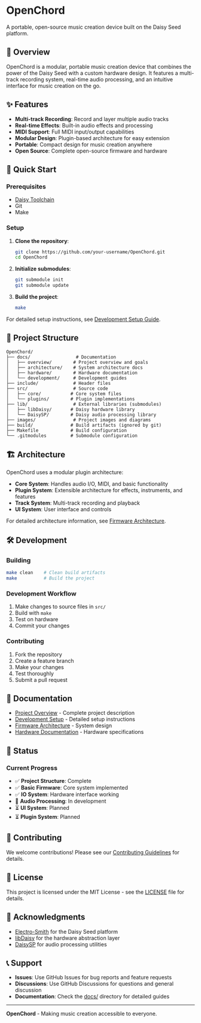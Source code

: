 # OpenChord

A portable, open-source music creation device built on the Daisy Seed platform.

## 🎵 Overview

OpenChord is a modular, portable music creation device that combines the power of the Daisy Seed with a custom hardware design. It features a multi-track recording system, real-time audio processing, and an intuitive interface for music creation on the go.

## ✨ Features

- **Multi-track Recording**: Record and layer multiple audio tracks
- **Real-time Effects**: Built-in audio effects and processing
- **MIDI Support**: Full MIDI input/output capabilities
- **Modular Design**: Plugin-based architecture for easy extension
- **Portable**: Compact design for music creation anywhere
- **Open Source**: Complete open-source firmware and hardware

## 🚀 Quick Start

### Prerequisites

- [Daisy Toolchain](https://daisy.audio/tutorials/cpp-dev-env/)
- Git
- Make

### Setup

1. **Clone the repository**:
   ```bash
   git clone https://github.com/your-username/OpenChord.git
   cd OpenChord
   ```

2. **Initialize submodules**:
   ```bash
   git submodule init
   git submodule update
   ```

3. **Build the project**:
   ```bash
   make
   ```

For detailed setup instructions, see [Development Setup Guide](docs/development/setup.md).

## 📁 Project Structure

```
OpenChord/
├── docs/                 # Documentation
│   ├── overview/        # Project overview and goals
│   ├── architecture/    # System architecture docs
│   ├── hardware/        # Hardware documentation
│   └── development/     # Development guides
├── include/             # Header files
├── src/                 # Source code
│   ├── core/           # Core system files
│   └── plugins/        # Plugin implementations
├── lib/                 # External libraries (submodules)
│   ├── libDaisy/       # Daisy hardware library
│   └── DaisySP/        # Daisy audio processing library
├── images/              # Project images and diagrams
├── build/              # Build artifacts (ignored by git)
├── Makefile            # Build configuration
└── .gitmodules         # Submodule configuration
```

## 🏗️ Architecture

OpenChord uses a modular plugin architecture:

- **Core System**: Handles audio I/O, MIDI, and basic functionality
- **Plugin System**: Extensible architecture for effects, instruments, and features
- **Track System**: Multi-track recording and playback
- **UI System**: User interface and controls

For detailed architecture information, see [Firmware Architecture](docs/architecture/firmware_architecture.md).

## 🛠️ Development

### Building

```bash
make clean    # Clean build artifacts
make          # Build the project
```

### Development Workflow

1. Make changes to source files in `src/`
2. Build with `make`
3. Test on hardware
4. Commit your changes

### Contributing

1. Fork the repository
2. Create a feature branch
3. Make your changes
4. Test thoroughly
5. Submit a pull request

## 📖 Documentation

- [Project Overview](docs/overview/project_overview.md) - Complete project description
- [Development Setup](docs/development/setup.md) - Detailed setup instructions
- [Firmware Architecture](docs/architecture/firmware_architecture.md) - System design
- [Hardware Documentation](docs/hardware/pinout.md) - Hardware specifications

## 🎯 Status

### Current Progress

- ✅ **Project Structure**: Complete
- ✅ **Basic Firmware**: Core system implemented
- ✅ **IO System**: Hardware interface working
- 🔄 **Audio Processing**: In development
- ⏳ **UI System**: Planned
- ⏳ **Plugin System**: Planned

## 🤝 Contributing

We welcome contributions! Please see our [Contributing Guidelines](CONTRIBUTING.md) for details.

## 📄 License

This project is licensed under the MIT License - see the [LICENSE](LICENSE) file for details.

## 🙏 Acknowledgments

- [Electro-Smith](https://electro-smith.com/) for the Daisy Seed platform
- [libDaisy](https://github.com/electro-smith/libDaisy) for the hardware abstraction layer
- [DaisySP](https://github.com/electro-smith/DaisySP) for audio processing utilities

## 📞 Support

- **Issues**: Use GitHub Issues for bug reports and feature requests
- **Discussions**: Use GitHub Discussions for questions and general discussion
- **Documentation**: Check the [docs/](docs/) directory for detailed guides

---

**OpenChord** - Making music creation accessible to everyone. 